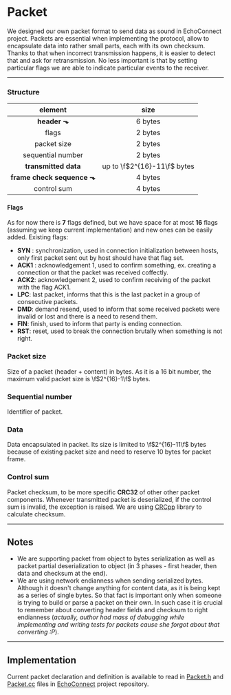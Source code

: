 ﻿# Packet

We designed our own packet format to send data as sound in EchoConnect project.
Packets are essential when implementing the protocol, allow to encapsulate data into rather small parts, each with its own checksum. Thanks to that when incorrect transmission happens, it is easier to detect that and ask for retransmission. No less important is that by setting particular flags we are able to indicate particular events to the receiver.


- - -

### Structure

| element | size |
| :---: | :---: |
| **header ⬎** | 6 bytes |
| flags | 2 bytes |
| packet size | 2 bytes |
| sequential number | 2 bytes |
| **transmitted data** | up to \f$2^{16}-11\f$ bytes |
| **frame check sequence ⬎** | 4 bytes |
| control sum | 4 bytes |


#### Flags

As for now there is **7** flags defined, but we have space for at most **16** flags (assuming we keep current implementation) and new ones can be easily added.
Existing flags:
- **SYN** : synchronization, used in connection initialization between hosts, only first packet sent out by host should have that flag set.
- **ACK1** : acknowledgement 1, used to confirm something, ex. creating a connection or that the packet was received coffectly.
- **ACK2**: acknowledgement 2, used to confirm receiving of the packet with the flag ACK1.
- **LPC**: last packet, informs that this is the last packet in a group of consecutive packets.
- **DMD**: demand resend, used to inform that some received packets were invalid or lost and there is a need to resend them.
- **FIN**: finish, used to inform that party is ending connection.
- **RST**: reset, used to break the connection brutally when something is not right.


### Packet size

Size of a packet (header + content) in bytes. As it is a 16 bit number, the maximum valid packet size is \f$2^{16}-1\f$ bytes.


### Sequential number

Identifier of packet.


### Data

Data encapsulated in packet. Its size is limited to \f$2^{16}-11\f$ bytes because of existing packet size and need to reserve 10 bytes for packet frame.


### Control sum

Packet checksum, to be more specific **CRC32** of other other packet components. Whenever transmitted packet is deserialized, if the control sum is invalid, the exception is raised. We are using [CRCpp](https://github.com/d-bahr/CRCpp/tree/51fbc35ef892e98abe91a51f7320749c929d72bd) library to calculate checksum.


- - -

## Notes

- We are supporting packet from object to bytes serialization as well as packet partial deserialization to object (in 3 phases - first header, then data and checksum at the end).
- We are using network endianness when sending serialized bytes. Although it doesn't change anything for content data, as it is being kept as a series of single bytes. So that fact is important only when someone is trying to build or parse a packet on their own. In such case it is crucial to remember about converting header fields and checksum to right endianness (_actually, author had mass of debugging while implementing and writing tests for packets cause she forgot about that converting :P_).


- - -

## Implementation

Current packet declaration and definition is available to read in [Packet.h](https://github.com/Lorak-mmk/EchoConnect/blob/master/libecho/src/Packet.h) and [Packet.cc](https://github.com/Lorak-mmk/EchoConnect/blob/master/libecho/src/Packet.cc) files in [EchoConnect](https://github.com/Lorak-mmk/EchoConnect) project repository.
